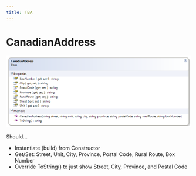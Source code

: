 ```yaml
---
title: TBA
---
```

# CanadianAddress

![CanadianAddress Class Diagram](D-CanadianAddress.png)

Should…
* Instantiate (build) from Constructor
* Get/Set: Street, Unit, City, Province, Postal Code, Rural Route, Box Number
* Override ToString() to just show Street, City, Province, and Postal Code
